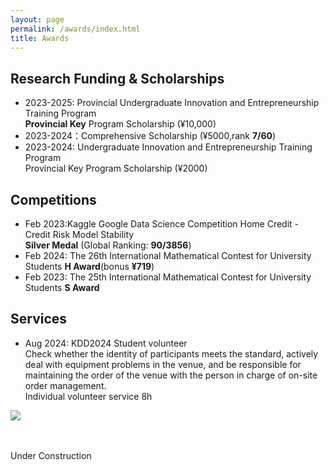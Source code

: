 ```yaml
---
layout: page
permalink: /awards/index.html
title: Awards
---
```


## Research Funding & Scholarships

- 2023-2025: Provincial Undergraduate Innovation and Entrepreneurship Training Program<br>**Provincial Key** Program Scholarship (¥10,000)
- 2023-2024：Comprehensive Scholarship (¥5000,rank **7/60**)
- 2023-2024: Undergraduate Innovation and Entrepreneurship Training Program<br>Provincial Key Program Scholarship (¥2000)


## Competitions

- Feb 2023:Kaggle Google Data Science Competition Home Credit - Credit Risk Model Stability <br> **Silver Medal** (Global Ranking: **90/3856**) 
- Feb 2024: The 26th International Mathematical Contest for University Students **H Award**(bonus **¥719**)
- Feb 2023: The 25th International Mathematical Contest for University Students **S Award**
  

## Services

- Aug 2024: KDD2024 Student volunteer
<br>Check whether the identity of participants meets the standard, actively deal with equipment problems in the venue, and be responsible for maintaining the order of the venue with the person in charge of on-site order management.
<br>Individual volunteer service 8h

<div>
<img src="/images/KDD2024.jpg">
</div>
<br>




<br>Under Construction

